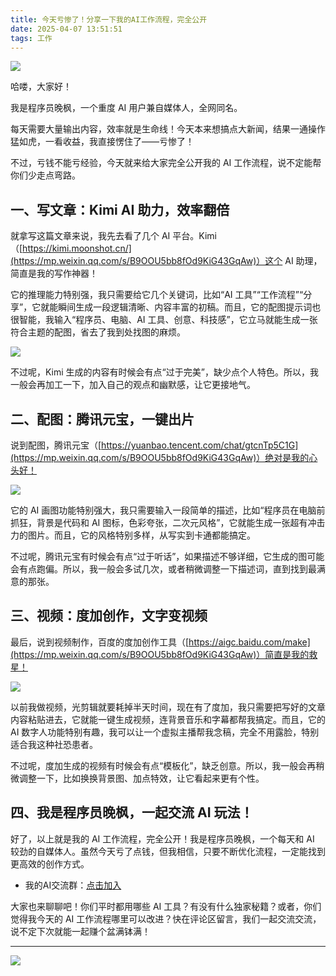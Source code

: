 ```yaml
---
title: 今天亏惨了！分享一下我的AI工作流程，完全公开
date: 2025-04-07 13:51:51
tags: 工作
---
```






![](https://files.mdnice.com/user/26656/d6675024-e9df-40ae-9bee-b3ae53ff96ce.jpg)


哈喽，大家好！

我是程序员晚枫，一个重度 AI 用户兼自媒体人，全网同名。

每天需要大量输出内容，效率就是生命线！今天本来想搞点大新闻，结果一通操作猛如虎，一看收益，我直接愣住了——亏惨了！

不过，亏钱不能亏经验，今天就来给大家完全公开我的 AI 工作流程，说不定能帮你们少走点弯路。

## 一、写文章：Kimi AI 助力，效率翻倍

就拿写这篇文章来说，我先去看了几个 AI 平台。Kimi（[https://kimi.moonshot.cn/](https://mp.weixin.qq.com/s/B9OOU5bb8fOd9KiG43GqAw)）这个 AI 助理，简直是我的写作神器！

它的推理能力特别强，我只需要给它几个关键词，比如“AI 工具”“工作流程”“分享”，它就能瞬间生成一段逻辑清晰、内容丰富的初稿。而且，它的配图提示词也很智能，我输入“程序员、电脑、AI 工具、创意、科技感”，它立马就能生成一张符合主题的配图，省去了我到处找图的麻烦。


![](https://files.mdnice.com/user/26656/4898803d-099f-45f6-a0a8-81418b0c3217.png)


不过呢，Kimi 生成的内容有时候会有点“过于完美”，缺少点个人特色。所以，我一般会再加工一下，加入自己的观点和幽默感，让它更接地气。

## 二、配图：腾讯元宝，一键出片

说到配图，腾讯元宝（[https://yuanbao.tencent.com/chat/gtcnTp5C1G](https://mp.weixin.qq.com/s/B9OOU5bb8fOd9KiG43GqAw)）绝对是我的心头好！


![](https://files.mdnice.com/user/26656/0e887245-55ce-4562-953f-f9ea44ece939.png)


它的 AI 画图功能特别强大，我只需要输入一段简单的描述，比如“程序员在电脑前抓狂，背景是代码和 AI 图标，色彩夸张，二次元风格”，它就能生成一张超有冲击力的图片。而且，它的风格特别多样，从写实到卡通都能搞定。

不过呢，腾讯元宝有时候会有点“过于听话”，如果描述不够详细，它生成的图可能会有点跑偏。所以，我一般会多试几次，或者稍微调整一下描述词，直到找到最满意的那张。

## 三、视频：度加创作，文字变视频

最后，说到视频制作，百度的度加创作工具（[https://aigc.baidu.com/make](https://mp.weixin.qq.com/s/B9OOU5bb8fOd9KiG43GqAw)）简直是我的救星！


![](https://files.mdnice.com/user/26656/87c6c3f9-8dc8-4ff7-937d-214449e73077.png)


以前我做视频，光剪辑就要耗掉半天时间，现在有了度加，我只需要把写好的文章内容粘贴进去，它就能一键生成视频，连背景音乐和字幕都帮我搞定。而且，它的 AI 数字人功能特别有趣，我可以让一个虚拟主播帮我念稿，完全不用露脸，特别适合我这种社恐患者。

不过呢，度加生成的视频有时候会有点“模板化”，缺乏创意。所以，我一般会再稍微调整一下，比如换换背景图、加点特效，让它看起来更有个性。

## 四、我是程序员晚枫，一起交流 AI 玩法！

好了，以上就是我的 AI 工作流程，完全公开！我是程序员晚枫，一个每天和 AI 较劲的自媒体人。虽然今天亏了点钱，但我相信，只要不断优化流程，一定能找到更高效的创作方式。

- 我的AI交流群：[点击加入](https://mp.weixin.qq.com/s/84c9JDk3a1g9GbvRmO39uA)

大家也来聊聊吧！你们平时都用哪些 AI 工具？有没有什么独家秘籍？或者，你们觉得我今天的 AI 工作流程哪里可以改进？快在评论区留言，我们一起交流交流，说不定下次就能一起赚个盆满钵满！




---

![](https://cos.python-office.com/ads/gzh/sub-py.jpg)